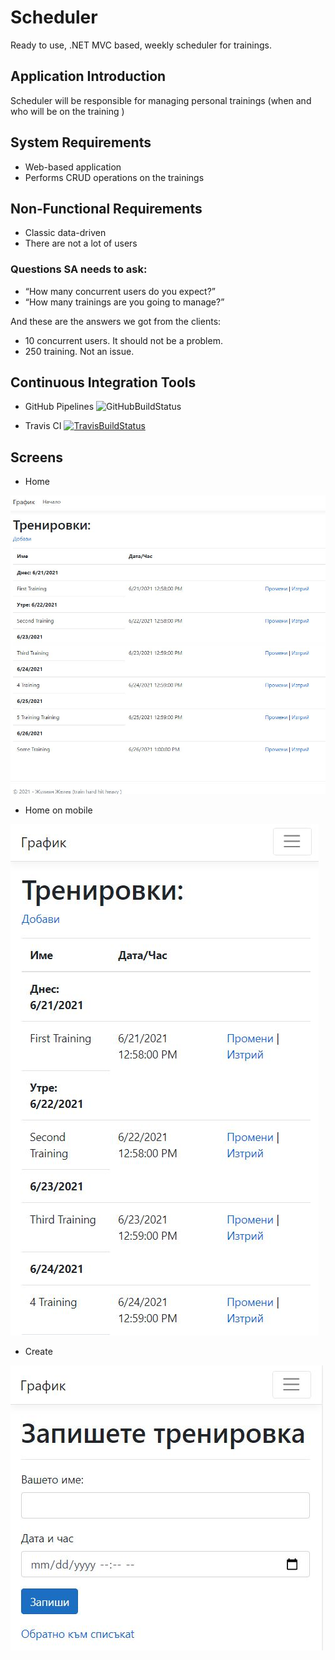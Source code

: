 # Scheduler

Ready to use, .NET MVC based, weekly scheduler for trainings.

## Application Introduction

Scheduler will be responsible for managing personal trainings (when and who will be on the training )

## System Requirements
- Web-based application
- Performs CRUD operations on the trainings

##  Non-Functional Requirements
- Classic data-driven 
- There are not a lot of users

### Questions SA needs to ask:
- “How many concurrent users do you expect?”
- “How many trainings are you going to manage?”

And these are the answers we got from the clients:
- 10 concurrent users. It should not be a problem.
- 250 training. Not an issue. 

## Continuous Integration Tools
- GitHub Pipelines
![GitHubBuildStatus](https://github.com/profjordanov/scheduler/actions/workflows/main.yml/badge.svg)

- Travis CI 
[![TravisBuildStatus](https://travis-ci.com/profjordanov/scheduler.svg?branch=main)](https://travis-ci.com/profjordanov/scheduler)

## Screens

- Home

![home-screeen](./Scheduler.Docs/Home.JPG)

- Home on mobile

![Home-on-phone](./Scheduler.Docs/Home-on-phone.JPG)

- Create

![create](./Scheduler.Docs/create.JPG)
